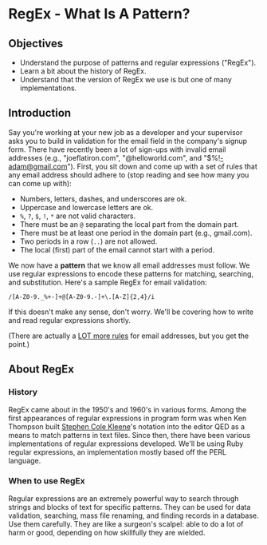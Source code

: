 # RegEx - What Is A Pattern?

## Objectives

- Understand the purpose of patterns and regular expressions ("RegEx").
- Learn a bit about the history of RegEx.
- Understand that the version of RegEx we use is but one of many implementations.

## Introduction

Say you're working at your new job as a developer and your supervisor asks you to build in validation for the email field in the company's signup form. There have recently been a lot of sign-ups with invalid email addresses (e.g., "joeflatiron.com", "@helloworld.com", and "$%!-adam@gmail.com"). First, you sit down and come up with a set of rules that any email address should adhere to (stop reading and see how many you can come up with):

+ Numbers, letters, dashes, and underscores are ok.
+ Uppercase and lowercase letters are ok.
+ `%`, `?`, `$`, `!`, `*` are not valid characters.
+ There must be an `@` separating the local part from the domain part.
+ There must be at least one period in the domain part (e.g., gmail.com).
+ Two periods in a row (`..`) are not allowed.
+ The local (first) part of the email cannot start with a period.

We now have a **pattern** that we know all email addresses must follow. We use regular expressions to encode these patterns for matching, searching, and substitution. Here's a sample RegEx for email validation:

```
/[A-Z0-9._%+-]+@[A-Z0-9.-]+\.[A-Z]{2,4}/i
```
If this doesn't make any sense, don't worry. We'll be covering how to write and read regular expressions shortly.

(There are actually a [LOT more rules](https://en.wikipedia.org/wiki/Email_address#Domain_part) for email addresses, but you get the point.)


## About RegEx

### History

RegEx came about in the 1950's and 1960's in various forms. Among the first appearances of regular expressions in program form was when Ken Thompson built [Stephen Cole Kleene](https://en.wikipedia.org/wiki/Stephen_Cole_Kleene)'s notation into the editor QED as a means to match patterns in text files. Since then, there have been various implementations of regular expressions developed. We'll be using Ruby regular expressions, an implementation mostly based off the PERL language.

### When to use RegEx
Regular expressions are an extremely powerful way to search through strings and blocks of text for specific patterns. They can be used for data validation, searching, mass file renaming, and finding records in a database. Use them carefully. They are like a surgeon's scalpel: able to do a lot of harm or good, depending on how skillfully they are wielded.


